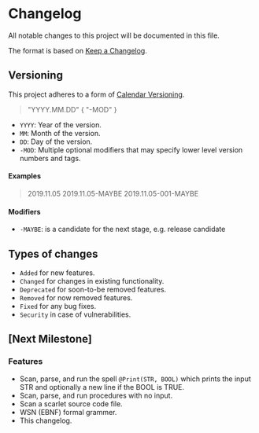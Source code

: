 # Changelog

All notable changes to this project will be documented in this file.

The format is based on [Keep a Changelog](https://keepachangelog.com/en/1.0.0/).

## Versioning

This project adheres to a form of [Calendar Versioning](https://calver.org/).

> "YYYY.MM.DD" { "-MOD" }

- `YYYY`: Year of the version.
- `MM`: Month of the version.
- `DD`: Day of the version.
- `-MOD`: Multiple optional modifiers that may specify lower level version numbers and tags.

#### Examples

> 2019.11.05
> 2019.11.05-MAYBE
> 2019.11.05-001-MAYBE

#### Modifiers

- `-MAYBE`: is a candidate for the next stage, e.g. release candidate

## Types of changes

- `Added` for new features.
- `Changed` for changes in existing functionality.
- `Deprecated` for soon-to-be removed features.
- `Removed` for now removed features.
- `Fixed` for any bug fixes.
- `Security` in case of vulnerabilities.

## [Next Milestone]
### Features
- Scan, parse, and run the spell `@Print(STR, BOOL)` which prints the input STR and optionally a new line if the BOOL is TRUE.
- Scan, parse, and run procedures with no input.
- Scan a scarlet source code file.
- WSN (EBNF) formal grammer.
- This changelog.

